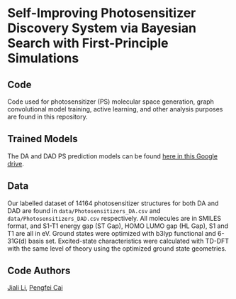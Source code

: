 # Self-Improving Photosensitizer Discovery System via Bayesian Search with First-Principle Simulations

## Code 
Code used for photosensitizer (PS) molecular space generation, graph convolutional model training, active learning, and other analysis purposes are found in this repository.

## Trained Models 
The DA and DAD PS prediction models can be found [here in this Google drive](https://drive.google.com/drive/folders/1Ir9Y7wcO-kfL1Ae2Zif6Hyn_uZzWEB64?usp=sharing).

## Data 
Our labelled dataset of 14164 photosensitizer structures for both DA and DAD are found in `data/Photosensitizers_DA.csv` and `data/Photosensitizers_DAD.csv` respectively. All molecules are in SMILES format, and S1-T1 energy gap (ST Gap), HOMO LUMO gap (HL Gap), S1 and T1 are all in eV. Ground states were optimized with b3lyp functional and 6-31G(d) basis set. Excited-state characteristics were calculated with TD-DFT with the same level of theory using the optimized ground state geometries. 

## Code Authors
[Jiali Li](https://github.com/jiali1025), [Pengfei Cai](https://github.com/cpfpengfei)
